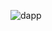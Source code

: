 ![dapp](https://user-images.githubusercontent.com/61061620/147995585-c54ae866-60d5-47b0-ba7f-a863e59583cb.png)
